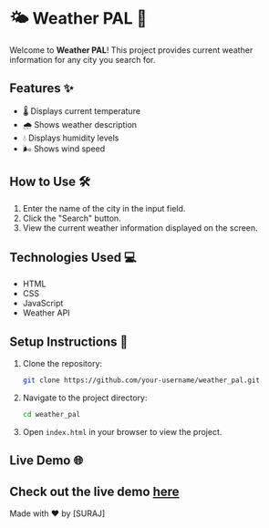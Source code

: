 # 🌤️ Weather PAL 🌈

Welcome to **Weather PAL**! This project provides current weather information for any city you search for. 

## Features ✨
- 🌡️ Displays current temperature
- 🌧️ Shows weather description
- 💧 Displays humidity levels
- 🌬️ Shows wind speed

## How to Use 🛠️
1. Enter the name of the city in the input field.
2. Click the "Search" button.
3. View the current weather information displayed on the screen.

## Technologies Used 💻
- HTML
- CSS
- JavaScript
- Weather API

## Setup Instructions 🚀
1. Clone the repository:
    ```bash
    git clone https://github.com/your-username/weather_pal.git
    ```
2. Navigate to the project directory:
    ```bash
    cd weather_pal
    ```
3. Open `index.html` in your browser to view the project.

## Live Demo 🌐
Check out the live demo [here](https://surajjogi.github.io/weather_pal/)
---
Made with ❤️ by [SURAJ]
